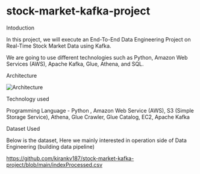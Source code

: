 # stock-market-kafka-project

Intoduction

In this project, we will execute an End-To-End Data Engineering Project on Real-Time Stock Market Data using Kafka.

We are going to use different technologies such as Python, Amazon Web Services (AWS), Apache Kafka, Glue, Athena, and SQL.

Architecture

![Architecture](https://user-images.githubusercontent.com/75253278/205903198-15e72108-69b9-4d0f-a70f-4c9597c6a834.jpg)

Technology used

Programming Language - Python ,
Amazon Web Service (AWS),
S3 (Simple Storage Service),
Athena,
Glue Crawler,
Glue Catalog,
EC2,
Apache Kafka


Dataset Used

Below is the  dataset, Here we  mainly interested in operation side of Data Engineering (building data pipeline)

https://github.com/kirankv187/stock-market-kafka-project/blob/main/indexProcessed.csv
